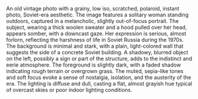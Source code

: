 An old vintage photo with a grainy, low iso, scratched, polaroid, instant photo, Soviet-era aesthetic. The image features a solitary woman standing outdoors, captured in a melancholic, slightly out-of-focus portrait. The subject, wearing a thick woolen sweater and a hood pulled over her head, appears somber, with a downcast gaze. Her expression is serious, almost forlorn, reflecting the harshness of life in Soviet Russia during the 1970s. The background is minimal and stark, with a plain, light-colored wall that suggests the side of a concrete Soviet building. A shadowy, blurred object on the left, possibly a sign or part of the structure, adds to the indistinct and eerie atmosphere. The foreground is slightly dark, with a faded shadow indicating rough terrain or overgrown grass. The muted, sepia-like tones and soft focus evoke a sense of nostalgia, isolation, and the austerity of the era. The lighting is diffuse and dull, casting a flat, almost grayish hue typical of overcast skies or poor indoor lighting conditions.
